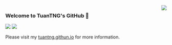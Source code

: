 
<a href="#">
<img align="right" src="https://github-readme-stats.vercel.app/api?username=tuantng&count_private=true&show_icons=true&hide_border=true&icon_color=586069&title_color=a0a9af">
</a>

### Welcome to TuanTNG's GitHub 👋

![](https://img.shields.io/badge/-Python-3626e3?style=flat-square&logo=Python&logoColor=fff)
![](https://img.shields.io/badge/-PyTorch-e34f26?style=flat-square&logo=PyTorch&logoColor=fff)

Please visit my [tuantng.githun.io](https://tuantng.github.io/) for more information.
